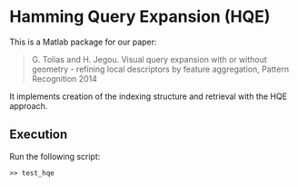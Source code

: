 # Hamming Query Expansion (HQE)

This is a Matlab package for our paper:

> G. Tolias and H. Jegou. Visual query expansion with or without geometry - refining local descriptors by feature aggregation,  Pattern Recognition 2014

It implements creation of the indexing structure and retrieval with the HQE approach.

## Execution
Run the following script:
```
>> test_hqe
```
